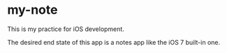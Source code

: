 my-note
=======

This is my practice for iOS development. 

The desired end state of this app is a notes app like the iOS 7 built-in one.

